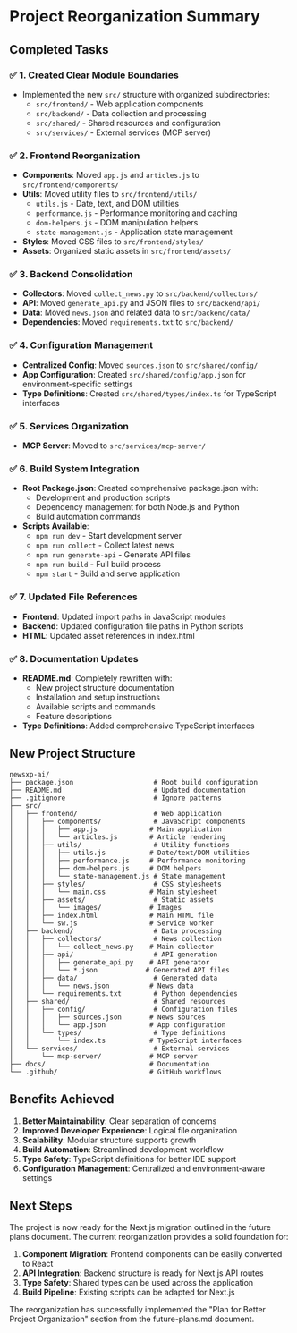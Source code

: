 # Project Reorganization Summary

## Completed Tasks

### ✅ 1. Created Clear Module Boundaries
- Implemented the new `src/` structure with organized subdirectories:
  - `src/frontend/` - Web application components
  - `src/backend/` - Data collection and processing
  - `src/shared/` - Shared resources and configuration
  - `src/services/` - External services (MCP server)

### ✅ 2. Frontend Reorganization
- **Components**: Moved `app.js` and `articles.js` to `src/frontend/components/`
- **Utils**: Moved utility files to `src/frontend/utils/`
  - `utils.js` - Date, text, and DOM utilities
  - `performance.js` - Performance monitoring and caching
  - `dom-helpers.js` - DOM manipulation helpers
  - `state-management.js` - Application state management
- **Styles**: Moved CSS files to `src/frontend/styles/`
- **Assets**: Organized static assets in `src/frontend/assets/`

### ✅ 3. Backend Consolidation
- **Collectors**: Moved `collect_news.py` to `src/backend/collectors/`
- **API**: Moved `generate_api.py` and JSON files to `src/backend/api/`
- **Data**: Moved `news.json` and related data to `src/backend/data/`
- **Dependencies**: Moved `requirements.txt` to `src/backend/`

### ✅ 4. Configuration Management
- **Centralized Config**: Moved `sources.json` to `src/shared/config/`
- **App Configuration**: Created `src/shared/config/app.json` for environment-specific settings
- **Type Definitions**: Created `src/shared/types/index.ts` for TypeScript interfaces

### ✅ 5. Services Organization
- **MCP Server**: Moved to `src/services/mcp-server/`

### ✅ 6. Build System Integration
- **Root Package.json**: Created comprehensive package.json with:
  - Development and production scripts
  - Dependency management for both Node.js and Python
  - Build automation commands
- **Scripts Available**:
  - `npm run dev` - Start development server
  - `npm run collect` - Collect latest news
  - `npm run generate-api` - Generate API files
  - `npm run build` - Full build process
  - `npm start` - Build and serve application

### ✅ 7. Updated File References
- **Frontend**: Updated import paths in JavaScript modules
- **Backend**: Updated configuration file paths in Python scripts
- **HTML**: Updated asset references in index.html

### ✅ 8. Documentation Updates
- **README.md**: Completely rewritten with:
  - New project structure documentation
  - Installation and setup instructions
  - Available scripts and commands
  - Feature descriptions
- **Type Definitions**: Added comprehensive TypeScript interfaces

## New Project Structure

```
newsxp-ai/
├── package.json                    # Root build configuration
├── README.md                       # Updated documentation
├── .gitignore                      # Ignore patterns
├── src/
│   ├── frontend/                   # Web application
│   │   ├── components/             # JavaScript components
│   │   │   ├── app.js             # Main application
│   │   │   └── articles.js        # Article rendering
│   │   ├── utils/                  # Utility functions
│   │   │   ├── utils.js           # Date/text/DOM utilities
│   │   │   ├── performance.js     # Performance monitoring
│   │   │   ├── dom-helpers.js     # DOM helpers
│   │   │   └── state-management.js # State management
│   │   ├── styles/                 # CSS stylesheets
│   │   │   └── main.css           # Main stylesheet
│   │   ├── assets/                 # Static assets
│   │   │   └── images/            # Images
│   │   ├── index.html             # Main HTML file
│   │   └── sw.js                  # Service worker
│   ├── backend/                    # Data processing
│   │   ├── collectors/             # News collection
│   │   │   └── collect_news.py    # Main collector
│   │   ├── api/                    # API generation
│   │   │   ├── generate_api.py    # API generator
│   │   │   └── *.json            # Generated API files
│   │   ├── data/                   # Generated data
│   │   │   └── news.json          # News data
│   │   └── requirements.txt        # Python dependencies
│   ├── shared/                     # Shared resources
│   │   ├── config/                 # Configuration files
│   │   │   ├── sources.json       # News sources
│   │   │   └── app.json           # App configuration
│   │   └── types/                  # Type definitions
│   │       └── index.ts           # TypeScript interfaces
│   └── services/                   # External services
│       └── mcp-server/            # MCP server
├── docs/                          # Documentation
└── .github/                       # GitHub workflows
```

## Benefits Achieved

1. **Better Maintainability**: Clear separation of concerns
2. **Improved Developer Experience**: Logical file organization
3. **Scalability**: Modular structure supports growth
4. **Build Automation**: Streamlined development workflow
5. **Type Safety**: TypeScript definitions for better IDE support
6. **Configuration Management**: Centralized and environment-aware settings

## Next Steps

The project is now ready for the Next.js migration outlined in the future plans document. The current reorganization provides a solid foundation for:

1. **Component Migration**: Frontend components can be easily converted to React
2. **API Integration**: Backend structure is ready for Next.js API routes
3. **Type Safety**: Shared types can be used across the application
4. **Build Pipeline**: Existing scripts can be adapted for Next.js

The reorganization has successfully implemented the "Plan for Better Project Organization" section from the future-plans.md document.
